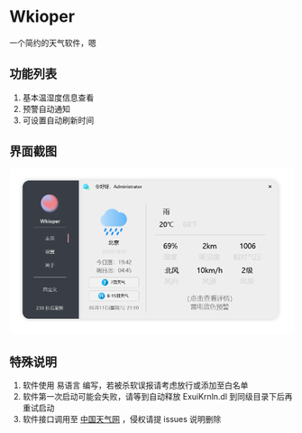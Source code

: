 # Wkioper

一个简约的天气软件，嗯

## 功能列表

1. 基本温湿度信息查看
2. 预警自动通知
3. 可设置自动刷新时间

## 界面截图

![](https://github.com/vvmcat/Wkioper/blob/main/Main.png?raw=true)

## 特殊说明

1. 软件使用 易语言 编写，若被杀软误报请考虑放行或添加至白名单
2. 软件第一次启动可能会失败，请等到自动释放 ExuiKrnln.dl 到同级目录下后再重试启动
3. 软件接口调用至 [中国天气网](http://www.weather.com.cn/) ，侵权请提 issues 说明删除

